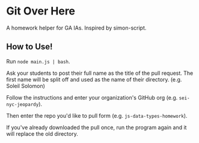 # Git Over Here
A homework helper for GA IAs. Inspired by simon-script.

## How to Use!

Run ```node main.js | bash```.

Ask your students to post their full name as the title of the pull request. The first name will be split off and used as the name of their directory. (e.g. Soleil Solomon)

Follow the instructions and enter your organization's GitHub org (e.g. ```sei-nyc-jeopardy```).

Then enter the repo you'd like to pull form (e.g. ```js-data-types-homework```).

If you've already downloaded the pull once, run the program again and it will replace the old directory.
